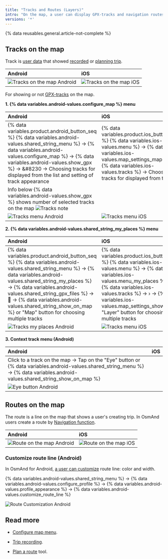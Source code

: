 ```yaml
---
title: "Tracks and Routes (Layers)"
intro: "On the map, a user can display GPX-tracks and navigation routes."
versions: '*'
---
```


{% data reusables.general.article-not-complete %}

## Tracks on the map

Track is [user data](/osmand/personal/myplaces) that showed [recorded](/osmand/plugins/trip-recording) or [planning trip](/osmand/plan-route). 

| Android | iOS |
| :--- | :--- |
| ![Tracks on the map Android](/assets/images/map/tracks_layer_android.png) |![Tracks on the map iOS](/assets/images/map/tracks_layer_ios.png) |

For showing or not [GPX-tracks](/osmand/personal/myplaces) on the map.

**1. {% data variables.android-values.configure_map %} menu**

| Android | iOS |
| :--- | :--- |
|{% data variables.product.android_button_seq %} {% data variables.android-values.shared_string_menu %} → {% data variables.android-values.configure_map %} → {% data variables.android-values.show_gpx %} → &#8230 → Choosing tracks for displayed from the list and setting of track appearance | {% data variables.product.ios_button_seq %} {% data variables.ios-values.menu %} → {% data variables.ios-values.map_settings_map %} → {% data variables.ios-values.tracks %} → Choosing tracks for displayed from the list |
|  Info below {% data variables.android-values.show_gpx %} shows number of selected tracks on the map ![Tracks note](/assets/images/map/tracks_note.png) |  |
|   ![Tracks menu Android](/assets/images/map/tracks_menu_android.png) | ![Tracks menu iOS](/assets/images/map/tracks_menu_ios.png) |

**2. {% data variables.android-values.shared_string_my_places %} menu**

| Android | iOS |
| :--- | :--- |
|   {% data variables.product.android_button_seq %} {% data variables.android-values.shared_string_menu %} → {% data variables.android-values.shared_string_my_places %} → {% data variables.android-values.shared_string_gpx_files %} → &#xe802; → {% data variables.android-values.shared_string_show_on_map %}  or "Map" button for choosing multiple tracks  | {% data variables.product.ios_button_seq %} {% data variables.ios-values.menu %} → {% data variables.ios-values.menu_my_places %} → {% data variables.ios-values.tracks %} → &#8250; → {% data variables.ios-values.map_settings_show %} or "Layer" button for choosing multiple tracks  |
|   ![Tracks my places Android](/assets/images/map/tracks_myplaces_android.png) | ![Tracks menu iOS](/assets/images/map/tracks_myplaces_ios.png) |

**3. Context track menu (Android)**

| Android | iOS |
| :--- | :--- |
| Click to a track on the map → Tap on the "Eye" button  or {% data variables.android-values.shared_string_menu %}  → {% data variables.android-values.shared_string_show_on_map %} |  |
|   ![Eye button Android](/assets/images/map/eye_button_android.png) |  |

## Routes on the map

The route is a line on the map that shows a user's creating trip. In OsmAnd users create a route by [Navigation function](/osmand/navigation).

| Android | iOS |
| :--- | :--- |
| ![Route on the map Android](/assets/images/map/route_layer_android.png) |![Route on the map iOS](/assets/images/map/route_layer_ios.png) |

### Customize route line (Android)

In OsmAnd for Android, [a user can customize](/osmand/personal/profiles) route line: color and width.

{% data variables.android-values.shared_string_menu %} → {% data variables.android-values.configure_profile %} → {% data variables.android-values.profile_appearance %} → {% data variables.android-values.customize_route_line %}

![Route Customization Android](/assets/images/map/route_custom_android.png)


## Read more

- [Configure map menu](/osmand/map/configure-map-menu).
  
- [Trip recording](/osmand/plugins/trip-recording).
  
- [Plan a route](/osmand/plan-route) tool.




